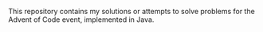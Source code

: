 This repository contains my solutions or attempts to solve problems for the Advent of Code event, implemented in Java.
